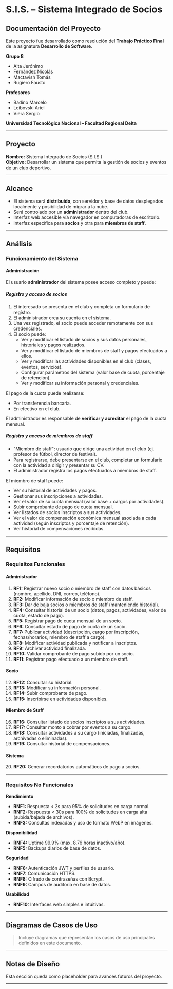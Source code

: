 # S.I.S. – Sistema Integrado de Socios

## Documentación del Proyecto

Este proyecto fue desarrollado como resolución del **Trabajo Práctico Final** de la asignatura **Desarrollo de Software**.

**Grupo 8**
- Aita Jerónimo
- Fernández Nicolás
- Mactavish Tomás
- Rugiero Fausto

**Profesores**
- Badino Marcelo
- Leibovski Ariel
- Viera Sergio

**Universidad Tecnológica Nacional – Facultad Regional Delta**

---

## Proyecto

**Nombre:** Sistema Integrado de Socios (S.I.S.)  
**Objetivo:** Desarrollar un sistema que permita la gestión de socios y eventos de un club deportivo.

---

## Alcance

- El sistema será **distribuido**, con servidor y base de datos desplegados localmente y posibilidad de migrar a la nube.
- Será controlado por un **administrador** dentro del club.
- Interfaz web accesible vía navegador en computadoras de escritorio.
- Interfaz específica para **socios** y otra para **miembros de staff**.

---

## Análisis

### Funcionamiento del Sistema

#### Administración
El usuario **administrador** del sistema posee acceso completo y puede:

##### Registro y acceso de socios
1. El interesado se presenta en el club y completa un formulario de registro.
2. El administrador crea su cuenta en el sistema.
3. Una vez registrado, el socio puede acceder remotamente con sus credenciales.
4. El socio puede:
   - Ver y modificar el listado de socios y sus datos personales, historiales y pagos realizados.
   - Ver y modificar el listado de miembros de staff y pagos efectuados a ellos.
   - Ver y modificar las actividades disponibles en el club (clases, eventos, servicios).
   - Configurar parámetros del sistema (valor base de cuota, porcentaje de retención).
   - Ver y modificar su información personal y credenciales.

El pago de la cuota puede realizarse:
- Por transferencia bancaria.
- En efectivo en el club.

El administrador es responsable de **verificar y acreditar** el pago de la cuota mensual.

##### Registro y acceso de miembros de staff
- "Miembro de staff": usuario que dirige una actividad en el club (ej. profesor de fútbol, director de festival).
- Para registrarse, debe presentarse en el club, completar un formulario con la actividad a dirigir y presentar su CV.
- El administrador registra los pagos efectuados a miembros de staff.

El miembro de staff puede:
- Ver su historial de actividades y pagos.
- Gestionar sus inscripciones a actividades.
- Ver el valor de su cuota mensual (valor base + cargos por actividades).
- Subir comprobante de pago de cuota mensual.
- Ver listados de socios inscriptos a sus actividades.
- Ver el valor de compensación económica mensual asociada a cada actividad (según inscriptos y porcentaje de retención).
- Ver historial de compensaciones recibidas.

---

## Requisitos

### Requisitos Funcionales

#### Administrador
1. **RF1:** Registrar nuevo socio o miembro de staff con datos básicos (nombre, apellido, DNI, correo, teléfono).
2. **RF2:** Modificar información de socio o miembro de staff.
3. **RF3:** Dar de baja socios o miembros de staff (manteniendo historial).
4. **RF4:** Consultar historial de un socio (datos, pagos, actividades, valor de cuota, estado de pago).
5. **RF5:** Registrar pago de cuota mensual de un socio.
6. **RF6:** Consultar estado de pago de cuota de un socio.
7. **RF7:** Publicar actividad (descripción, cargo por inscripción, fechas/horarios, miembro de staff a cargo).
8. **RF8:** Modificar actividad publicada y notificar a inscriptos.
9. **RF9:** Archivar actividad finalizada.
10. **RF10:** Validar comprobante de pago subido por un socio.
11. **RF11:** Registrar pago efectuado a un miembro de staff.

#### Socio
12. **RF12:** Consultar su historial.
13. **RF13:** Modificar su información personal.
14. **RF14:** Subir comprobante de pago.
15. **RF15:** Inscribirse en actividades disponibles.

#### Miembro de Staff
16. **RF16:** Consultar listado de socios inscriptos a sus actividades.
17. **RF17:** Consultar monto a cobrar por eventos a su cargo.
18. **RF18:** Consultar actividades a su cargo (iniciadas, finalizadas, archivadas o eliminadas).
19. **RF19:** Consultar historial de compensaciones.

#### Sistema
20. **RF20:** Generar recordatorios automáticos de pago a socios.

---

### Requisitos No Funcionales

**Rendimiento**
- **RNF1:** Respuesta < 2s para 95% de solicitudes en carga normal.
- **RNF2:** Respuesta < 30s para 100% de solicitudes en carga alta (subida/bajada de archivos).
- **RNF3:** Consultas indexadas y uso de formato WebP en imágenes.

**Disponibilidad**
- **RNF4:** Uptime 99.9% (máx. 8.76 horas inactivo/año).
- **RNF5:** Backups diarios de base de datos.

**Seguridad**
- **RNF6:** Autenticación JWT y perfiles de usuario.
- **RNF7:** Comunicación HTTPS.
- **RNF8:** Cifrado de contraseñas con Bcrypt.
- **RNF9:** Campos de auditoría en base de datos.

**Usabilidad**
- **RNF10:** Interfaces web simples e intuitivas.

---

## Diagramas de Casos de Uso
> Incluye diagramas que representan los casos de uso principales definidos en este documento.

---

## Notas de Diseño
Esta sección queda como placeholder para avances futuros del proyecto.

---
